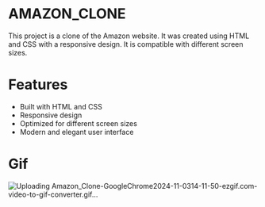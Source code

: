 # AMAZON_CLONE
This project is a clone of the Amazon website. It was created using HTML and CSS with a responsive design. It is compatible with different screen sizes.
# Features
* Built with HTML and CSS
* Responsive design
* Optimized for different screen sizes
* Modern and elegant user interface
# Gif
![Uploading Amazon_Clone-GoogleChrome2024-11-0314-11-50-ezgif.com-video-to-gif-converter.gif…]()
